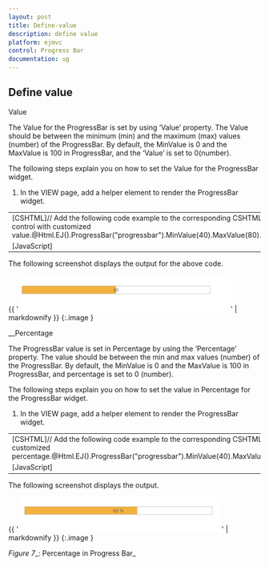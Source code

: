 ```yaml
---
layout: post
title: Define-value
description: define value
platform: ejmvc
control: Progress Bar
documentation: ug
---
```


## Define value

Value

The Value for the ProgressBar is set by using ‘Value’ property. The Value should be between the minimum (min) and the maximum (max) values (number) of the ProgressBar. By default, the MinValue is 0 and the MaxValue is 100 in ProgressBar, and the ‘Value’ is set to 0(number).

The following steps explain you on how to set the Value for the ProgressBar widget.

1. In the VIEW page, add a helper element to render the ProgressBar widget.







<table>
<tr>
<td>
[CSHTML]// Add the following code example to the corresponding CSHTML page to render the ProgressBar control with customized value.@Html.EJ().ProgressBar("progressbar").MinValue(40).MaxValue(80).Value(60).Height("20").Width("500")</td></tr>
<tr>
<td>
[JavaScript]<script>            var progress;            $(document).ready(function () {                progress = $("#progressbar").data("ejProgressBar");                progress.setModel({ text: progress.getValue()});            });        </script></td></tr>
</table>






The following screenshot displays the output for the above code.

{{ '![C:/Users/Gopal Lakshmanan/Desktop/dialog concept and features/prosetvalue.PNG](Define-value_images/Define-value_img1.png)' | markdownify }}
{:.image }








__Percentage

The ProgressBar value is set in Percentage by using the ‘Percentage’ property. The value should be between the min and max values (number) of the ProgressBar. By default, the MinValue is 0 and the MaxValue is 100 in ProgressBar, and percentage is set to 0 (number).

The following steps explain you on how to set the value in Percentage for the ProgressBar widget. 

1. In the VIEW page, add a helper element to render the ProgressBar widget.





<table>
<tr>
<td>
[CSHTML]// Add the following code example to the corresponding CSHTML page to render the ProgressBar control with customized percentage.@Html.EJ().ProgressBar("progressbar").MinValue(40).MaxValue(80).Percentage(60).Height("20").Width("500")</td></tr>
<tr>
<td>
[JavaScript]<script>            var progress;            $(document).ready(function () {                progress = $("#progressbar").data("ejProgressBar");                progress.setModel({ text: progress.getPercentage() + " %"});            }); </script></td></tr>
</table>




The following screenshot displays the output.

{{ '![C:/Users/Gopal Lakshmanan/Desktop/dialog concept and features/prosetperc.PNG](Define-value_images/Define-value_img2.png)' | markdownify }}
{:.image }


_Figure_ _7__: Percentage in Progress Bar_

